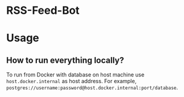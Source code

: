 # RSS-Feed-Bot

# Usage
## How to run everything locally?
To run from Docker with database on host machine use `host.docker.internal` as host address. For example, `postgres://username:password@host.docker.internal:port/database`.